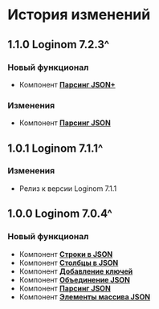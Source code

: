 # История изменений

## 1.1.0 Loginom 7.2.3^

### **Новый функционал**

* Компонент **[Парсинг JSON+](./docs/parsing-json-extended.md)**

### **Изменения**

* Компонент **[Парсинг JSON](./docs/parsing-json.md)**

## 1.0.1 Loginom 7.1.1^

### **Изменения**

* Релиз к версии Loginom 7.1.1

## 1.0.0 Loginom 7.0.4^

### **Новый функционал**

* Компонент **[Строки в JSON](./docs/rows-to-json.md)**
* Компонент **[Столбцы в JSON](./docs/cols-to-json.md)**
* Компонент **[Добавление ключей](./docs/add-keys.md)**
* Компонент **[Объединение JSON](./docs/union-json.md)**
* Компонент **[Парсинг JSON](./docs/parsing-json.md)**
* Компонент **[Элементы массива JSON](./docs/array-items.md)**